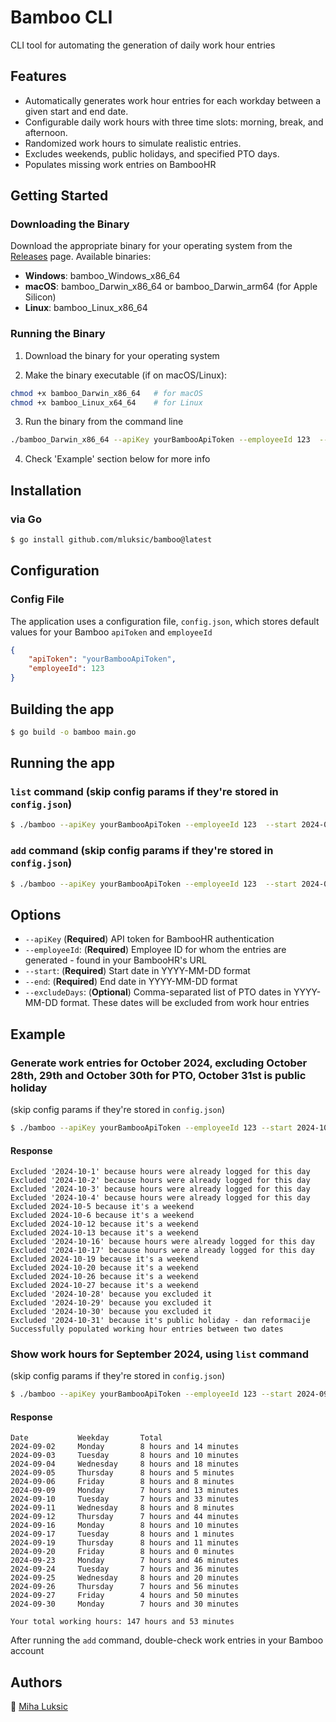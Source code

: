 # Bamboo CLI

CLI tool for automating the generation of daily work hour entries

## Features
- Automatically generates work hour entries for each workday between a given start and end date.
- Configurable daily work hours with three time slots: morning, break, and afternoon.
- Randomized work hours to simulate realistic entries.
- Excludes weekends, public holidays, and specified PTO days.
- Populates missing work entries on BambooHR

## Getting Started

### Downloading the Binary

Download the appropriate binary for your operating system from the [Releases](https://github.com/mluksic/bamboo/releases) page. Available binaries:
- __Windows__: bamboo_Windows_x86_64
- __macOS__: bamboo_Darwin_x86_64 or bamboo_Darwin_arm64 (for Apple Silicon)
- __Linux__: bamboo_Linux_x86_64

### Running the Binary

1. Download the binary for your operating system

2. Make the binary executable (if on macOS/Linux):
```bash
chmod +x bamboo_Darwin_x86_64   # for macOS
chmod +x bamboo_Linux_x64_64    # for Linux
```

3. Run the binary from the command line
```bash
./bamboo_Darwin_x86_64 --apiKey yourBambooApiToken --employeeId 123  --start 2024-09-01 --end 2024-10-01 add
```

4. Check 'Example' section below for more info

## Installation

### via Go

```bash
$ go install github.com/mluksic/bamboo@latest
```

## Configuration

### Config File
The application uses a configuration file, `config.json`, which stores default values for your Bamboo `apiToken` and `employeeId`
```json
{
    "apiToken": "yourBambooApiToken",
    "employeeId": 123
}
```

## Building the app

```bash
$ go build -o bamboo main.go
```

## Running the app

### `list` command (skip config params if they're stored in `config.json`)
```bash
$ ./bamboo --apiKey yourBambooApiToken --employeeId 123  --start 2024-09-01 --end 2024-10-01 list
```

### `add` command (skip config params if they're stored in `config.json`)
```bash
$ ./bamboo --apiKey yourBambooApiToken --employeeId 123  --start 2024-09-01 --end 2024-10-01 --excludeDays 2024-09-15,2024-09-20 add
```

## Options
- `--apiKey` (**Required**) API token for BambooHR authentication
- `--employeeId`: (**Required**) Employee ID for whom the entries are generated - found in your BambooHR's URL
- `--start`: (**Required**) Start date in YYYY-MM-DD format
- `--end`: (**Required**) End date in YYYY-MM-DD format
- `--excludeDays`: (**Optional**) Comma-separated list of PTO dates in YYYY-MM-DD format. These dates will be excluded from work hour entries

## Example
### Generate work entries for October 2024, excluding October 28th, 29th and October 30th for PTO, October 31st is public holiday

(skip config params if they're stored in `config.json`)
```bash
$ ./bamboo --apiKey yourBambooApiToken --employeeId 123 --start 2024-10-01 --end 2024-11-01 --excludeDays 2024-10-28,2024-10-29,2024-10-30
```

#### Response
```
Excluded '2024-10-1' because hours were already logged for this day
Excluded '2024-10-2' because hours were already logged for this day
Excluded '2024-10-3' because hours were already logged for this day
Excluded '2024-10-4' because hours were already logged for this day
Excluded 2024-10-5 because it's a weekend
Excluded 2024-10-6 because it's a weekend
Excluded 2024-10-12 because it's a weekend
Excluded 2024-10-13 because it's a weekend
Excluded '2024-10-16' because hours were already logged for this day
Excluded '2024-10-17' because hours were already logged for this day
Excluded 2024-10-19 because it's a weekend
Excluded 2024-10-20 because it's a weekend
Excluded 2024-10-26 because it's a weekend
Excluded 2024-10-27 because it's a weekend
Excluded '2024-10-28' because you excluded it
Excluded '2024-10-29' because you excluded it
Excluded '2024-10-30' because you excluded it
Excluded '2024-10-31' because it's public holiday - dan reformacije
Successfully populated working hour entries between two dates
```

### Show work hours for September 2024, using `list` command

(skip config params if they're stored in `config.json`)
```bash
$ ./bamboo --apiKey yourBambooApiToken --employeeId 123 --start 2024-09-01 --end 2024-10-01 list
```

#### Response
```
Date           Weekday       Total
2024-09-02     Monday        8 hours and 14 minutes
2024-09-03     Tuesday       8 hours and 10 minutes
2024-09-04     Wednesday     8 hours and 18 minutes
2024-09-05     Thursday      8 hours and 5 minutes
2024-09-06     Friday        8 hours and 8 minutes
2024-09-09     Monday        7 hours and 13 minutes
2024-09-10     Tuesday       7 hours and 33 minutes
2024-09-11     Wednesday     8 hours and 8 minutes
2024-09-12     Thursday      7 hours and 44 minutes
2024-09-16     Monday        8 hours and 10 minutes
2024-09-17     Tuesday       8 hours and 1 minutes
2024-09-19     Thursday      8 hours and 11 minutes
2024-09-20     Friday        8 hours and 0 minutes
2024-09-23     Monday        7 hours and 46 minutes
2024-09-24     Tuesday       7 hours and 36 minutes
2024-09-25     Wednesday     8 hours and 20 minutes
2024-09-26     Thursday      7 hours and 56 minutes
2024-09-27     Friday        4 hours and 50 minutes
2024-09-30     Monday        7 hours and 30 minutes

Your total working hours: 147 hours and 53 minutes
```

After running the `add` command, double-check work entries in your Bamboo account

## Authors
👤 [Miha Luksic](https://www.mihaluksic.com)
